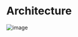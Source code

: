 # Architecture 

![image](https://user-images.githubusercontent.com/77326600/232410956-0d82c7a6-15a2-4749-aab5-ba0049b4a9fe.png)






